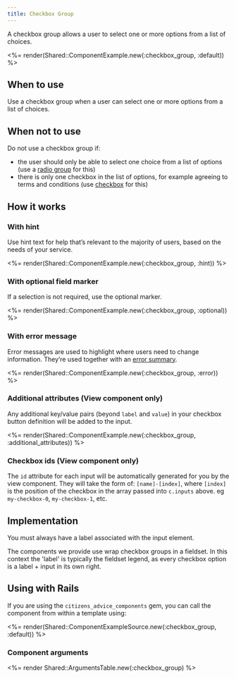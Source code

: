```yaml
---
title: Checkbox Group
---
```


A checkbox group allows a user to select one or more options from a list of choices.

<%= render(Shared::ComponentExample.new(:checkbox_group, :default)) %>

## When to use

Use a checkbox group when a user can select one or more options from a list of choices.

## When not to use

Do not use a checkbox group if:

- the user should only be able to select one choice from a list of options (use a [radio group](/components/radio-group) for this)
- there is only one checkbox in the list of options, for example agreeing to terms and conditions (use [checkbox](/components/checkbox) for this)

## How it works

### With hint

Use hint text for help that’s relevant to the majority of users, based on the needs of your service.

<%= render(Shared::ComponentExample.new(:checkbox_group, :hint)) %>

### With optional field marker

If a selection is not required, use the optional marker.

<%= render(Shared::ComponentExample.new(:checkbox_group, :optional)) %>

### With error message

Error messages are used to highlight where users need to change information. They’re used together with an [error summary](/components/error-summary).

<%= render(Shared::ComponentExample.new(:checkbox_group, :error)) %>

### Additional attributes (View component only)

Any additional key/value pairs (beyond `label` and `value`) in your checkbox button definition will be added to the input.

<%= render(Shared::ComponentExample.new(:checkbox_group, :additional_attributes)) %>

### Checkbox ids (View component only)

The `id` attribute for each input will be automatically generated for you by the view component. They will take the form of:
`[name]-[index]`, where `[index]` is the position of the checkbox in the array passed into `c.inputs` above. eg `my-checkbox-0`, `my-checkbox-1`, etc.

## Implementation

You must always have a label associated with the input element.

The components we provide use wrap checkbox groups in a fieldset. In this context the 'label' is typically the fieldset legend, as every checkbox option is a label + input in its own right.

## Using with Rails

If you are using the `citizens_advice_components` gem, you can call the component from within a template using:

<%= render(Shared::ComponentExampleSource.new(:checkbox_group, :default)) %>

### Component arguments

<%= render Shared::ArgumentsTable.new(:checkbox_group) %>
